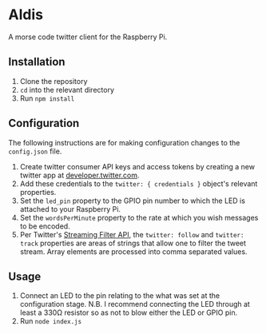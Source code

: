 # Aldis

A morse code twitter client for the Raspberry Pi.

## Installation

1.  Clone the repository
2.  `cd` into the relevant directory
3.  Run `npm install`

## Configuration
The following instructions are for making configuration changes to the `config.json` file.

1.  Create twitter consumer API keys and access tokens by creating a new twitter app at [developer.twitter.com](https://developer.twitter.com/).
2.  Add these credentials to the `twitter: { credentials }` object's relevant properties.
3.  Set the `led_pin` property to the GPIO pin number to which the LED is attached to your Raspberry Pi.
4.  Set the `wordsPerMinute` property to the rate at which you wish messages to be encoded.
5.  Per Twitter's [Streaming Filter API](https://developer.twitter.com/en/docs/tweets/filter-realtime/guides/basic-stream-parameters.html), the `twitter: follow` and `twitter: track` properties are areas of strings that allow one to filter the tweet stream. Array elements are processed into comma separated values.

## Usage

1.  Connect an LED to the pin relating to the what was set at the configuration stage. N.B. I recommend connecting the LED through at least a 330Ω resistor so as not to blow either the LED or GPIO pin.
2.  Run `node index.js`
